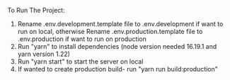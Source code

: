 To Run The Project:
1) Rename .env.development.template file to .env.development if want to run on local, otherwise Rename .env.production.template file to .env.production if want to run on production 
2) Run "yarn" to install dependencies (node version needed 16.19.1 and yarn version 1.22)
3) Run "yarn start" to start the server on local
4) If wanted to create production build- run "yarn run build:production"
